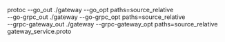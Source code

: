 protoc --go_out ./gateway --go_opt paths=source_relative \
--go-grpc_out ./gateway --go-grpc_opt paths=source_relative \
--grpc-gateway_out ./gateway --grpc-gateway_opt paths=source_relative \
gateway_service.proto